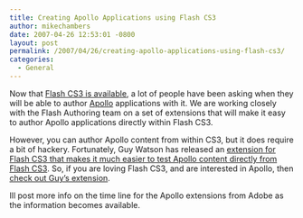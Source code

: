 ```yaml
---
title: Creating Apollo Applications using Flash CS3
author: mikechambers
date: 2007-04-26 12:53:01 -0800
layout: post
permalink: /2007/04/26/creating-apollo-applications-using-flash-cs3/
categories:
  - General
---
```



Now that [Flash CS3 is available][1], a lot of people have been asking when they will be able to author [Apollo][2] applications with it. We are working closely with the Flash Authoring team on a set of extensions that will make it easy to author Apollo applications directly within Flash CS3.

However, you can author Apollo content from within CS3, but it does require a bit of hackery. Fortunately, Guy Watson has released an [extension for Flash CS3 that makes it much easier to test Apollo content directly from Flash CS3][3]. So, if you are loving Flash CS3, and are interested in Apollo, then [check out Guy&#8217;s extension][3].

Ill post more info on the time line for the Apollo extensions from Adobe as the information becomes available.

 [1]: http://www.adobe.com/products/flash/
 [2]: http://www.adobe.com/go/apollo
 [3]: http://www.flashguru.co.uk/create-apollo-apps-in-flash-cs3/